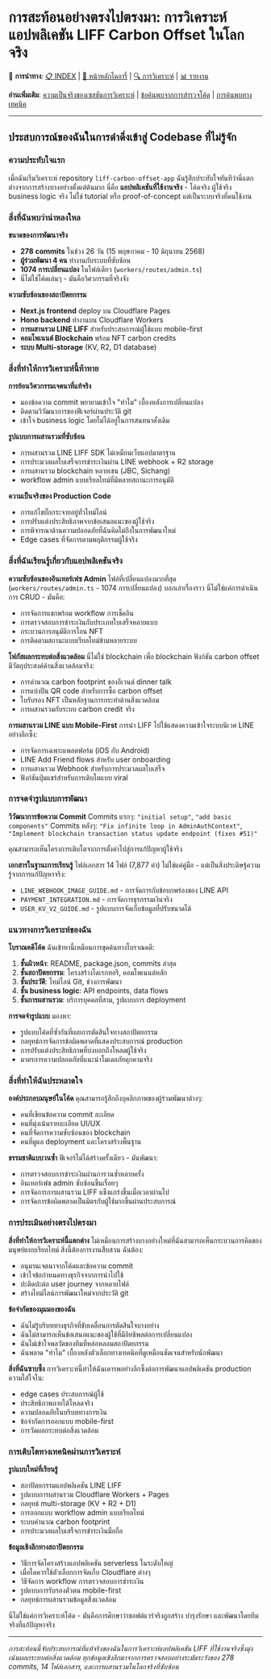 # การสะท้อนอย่างตรงไปตรงมา: การวิเคราะห์แอปพลิเคชัน LIFF Carbon Offset ในโลกจริง

🔗 **การนำทาง**: [📋 INDEX](../INDEX.md) | [📝 หน้าหลักไดอารี่](HONEST_REFLECTION.md) | [🔍 การวิเคราะห์](../analysis/CODEBASE_ARCHITECTURE.md) | [📊 รายงาน](../reports/REPOSITORY_FINAL_REPORT.md)

**อ่านเพิ่มเติม**: [ความเป็นจริงของเซสชันการวิเคราะห์](ANALYSIS_SESSION_REALITY.md) | [ข้อค้นพบจากการสำรวจโค้ด](CODE_EXPLORATION_INSIGHTS.md) | [การค้นพบทางเทคนิค](TECHNICAL_DISCOVERIES.md)

---

## ประสบการณ์ของฉันในการดำดิ่งเข้าสู่ Codebase ที่ไม่รู้จัก

### ความประทับใจแรก
เมื่อฉันเริ่มวิเคราะห์ repository `liff-carbon-offset-app` ฉันรู้สึกประทับใจทันทีว่านี่แตกต่างจากการสร้างบางอย่างตั้งแต่ต้นมาก นี่คือ **แอปพลิเคชันที่ใช้งานจริง** - โค้ดจริง ผู้ใช้จริง business logic จริง ไม่ใช่ tutorial หรือ proof-of-concept แต่เป็นระบบจริงที่คนใช้งาน

### สิ่งที่ฉันพบว่าน่าหลงใหล

**ขนาดของการพัฒนาจริง**
- **278 commits** ในช่วง 26 วัน (15 พฤษภาคม - 10 มิถุนายน 2568)
- **ผู้ร่วมพัฒนา 4 คน** ทำงานกับระบบที่ซับซ้อน
- **1074 การเปลี่ยนแปลง** ในไฟล์เดียว (`workers/routes/admin.ts`) 
- นี่ไม่ใช่โค้ดเล่นๆ - มันคือวิศวกรรมที่จริงจัง

**ความซับซ้อนของสถาปัตยกรรม**
- **Next.js frontend** deploy บน Cloudflare Pages
- **Hono backend** ทำงานบน Cloudflare Workers
- **การผสานรวม LINE LIFF** สำหรับประสบการณ์ผู้ใช้แบบ mobile-first  
- **คอมโพเนนต์ Blockchain** พร้อม NFT carbon credits
- **ระบบ Multi-storage** (KV, R2, D1 database)

### สิ่งที่ทำให้การวิเคราะห์นี้ท้าทาย

**การย้อนวิศวกรรมเจตนาที่แท้จริง**
- มองข้อความ commit พยายามเข้าใจ "ทำไม" เบื้องหลังการเปลี่ยนแปลง
- ติดตามวิวัฒนาการของฟีเจอร์ผ่านประวัติ git
- เข้าใจ business logic โดยไม่ได้อยู่ในการสนทนาดั้งเดิม

**รูปแบบการผสานรวมที่ซับซ้อน**
- การผสานรวม LINE LIFF SDK ไม่เหมือนเว็บแอปมาตรฐาน
- การประมวลผลใบเสร็จการชำระเงินผ่าน LINE webhook + R2 storage
- การผสานรวม blockchain หลายเชน (JBC, Sichang)
- workflow admin แบบเรียลไทม์ที่มีหลายสถานะการอนุมัติ

**ความเป็นจริงของ Production Code**
- การแก้ไขบั๊กกระจายอยู่ทั่วไทม์ไลน์
- การปรับแต่งประสิทธิภาพจากข้อเสนอแนะของผู้ใช้จริง
- การพิจารณาด้านความปลอดภัยที่ฉันคิดไม่ถึงในการพัฒนาใหม่
- Edge cases ที่จัดการตามพฤติกรรมผู้ใช้จริง

### สิ่งที่ฉันเรียนรู้เกี่ยวกับแอปพลิเคชันจริง

**ความซับซ้อนของอินเทอร์เฟซ Admin**
ไฟล์ที่เปลี่ยนแปลงมากที่สุด (`workers/routes/admin.ts` - 1074 การเปลี่ยนแปลง) บอกเล่าเรื่องราว นี่ไม่ใช่แค่การดำเนินการ CRUD - มันคือ:
- การจัดการแขกพร้อม workflow การเช็คอิน
- การตรวจสอบการชำระเงินกับประเภทใบเสร็จหลายแบบ
- กระบวนการอนุมัติการโอน NFT  
- การติดตามสถานะแบบเรียลไทม์ข้ามหลายระบบ

**โฟกัสผลกระทบต่อสิ่งแวดล้อม**
นี่ไม่ใช่ blockchain เพื่อ blockchain ฟังก์ชัน carbon offset มีวัตถุประสงค์ด้านสิ่งแวดล้อมจริง:
- การคำนวณ carbon footprint ของอีเวนต์ dinner talk
- การแบ่งปัน QR code สำหรับการซื้อ carbon offset
- ใบรับรอง NFT เป็นหลักฐานการกระทำด้านสิ่งแวดล้อม
- การผสานรวมกับระบบ carbon credit จริง

**การผสานรวม LINE แบบ Mobile-First**
การนำ LIFF ไปใช้แสดงความเข้าใจระบบนิเวศ LINE อย่างลึกซึ้ง:
- การจัดการเฉพาะแพลตฟอร์ม (iOS กับ Android)
- LINE Add Friend flows สำหรับ user onboarding
- การผสานรวม Webhook สำหรับการประมวลผลใบเสร็จ
- ฟังก์ชันปุ่มแชร์สำหรับการเติบโตแบบ viral

### การจดจำรูปแบบการพัฒนา

**วิวัฒนาการข้อความ Commit**
Commits แรกๆ: `"initial setup"`, `"add basic components"`
Commits หลังๆ: `"Fix infinite loop in AdminAuthContext"`, `"Implement blockchain transaction status update endpoint (fixes #51)"`

คุณสามารถเห็นโครงการเติบโตจากการตั้งค่าไปสู่การแก้ปัญหาผู้ใช้จริง

**เอกสารในฐานะการเรียนรู้**
ไฟล์เอกสาร 14 ไฟล์ (7,877 คำ) ไม่ใช่แค่คู่มือ - แต่เป็นสิ่งประดิษฐ์ความรู้จากการแก้ปัญหาจริง:
- `LINE_WEBHOOK_IMAGE_GUIDE.md` - การจัดการกับข้อบกพร่องของ LINE API
- `PAYMENT_INTEGRATION.md` - การจัดการธุรกรรมเงินจริง
- `USER_KV_V2_GUIDE.md` - รูปแบบการจัดเก็บข้อมูลที่ปรับขนาดได้

### แนวทางการวิเคราะห์ของฉัน

**โบราณคดีโค้ด**
ฉันเข้าหานี้เหมือนการขุดค้นทางโบราณคดี:
1. **ชั้นผิวหน้า**: README, package.json, commits ล่าสุด
2. **ชั้นสถาปัตยกรรม**: โครงสร้างไดเรกทอรี, คอมโพเนนต์หลัก
3. **ชั้นประวัติ**: ไทม์ไลน์ Git, ช่วงการพัฒนา
4. **ชั้น business logic**: API endpoints, data flows
5. **ชั้นการผสานรวม**: บริการบุคคลที่สาม, รูปแบบการ deployment

**การจดจำรูปแบบ**
มองหา:
- รูปแบบโค้ดที่ซ้ำกันที่เผยการตัดสินใจทางสถาปัตยกรรม
- กลยุทธ์การจัดการข้อผิดพลาดที่แสดงประสบการณ์ production
- การปรับแต่งประสิทธิภาพที่บ่งบอกถึงโหลดผู้ใช้จริง
- มาตรการความปลอดภัยที่แนะนำโมเดลภัยคุกคามจริง

### สิ่งที่ทำให้ฉันประหลาดใจ

**องค์ประกอบมนุษย์ในโค้ด**
คุณสามารถรู้สึกถึงบุคลิกภาพของผู้ร่วมพัฒนาต่างๆ:
- คนที่เขียนข้อความ commit ละเอียด
- คนที่มุ่งเน้นรายละเอียด UI/UX
- คนที่จัดการความซับซ้อนของ blockchain
- คนที่ดูแล deployment และโครงสร้างพื้นฐาน

**ธรรมชาติแบบวนซ้ำ**
ฟีเจอร์ไม่ได้สร้างครั้งเดียว - มันพัฒนา:
- การตรวจสอบการชำระเงินผ่านการวนซ้ำหลายครั้ง
- อินเทอร์เฟซ admin ซับซ้อนขึ้นเรื่อยๆ
- การจัดการการผสานรวม LIFF แข็งแกร่งขึ้นเมื่อเวลาผ่านไป
- การจัดการข้อผิดพลาดเป็นมิตรกับผู้ใช้มากขึ้นผ่านประสบการณ์

### การประเมินอย่างตรงไปตรงมา

**สิ่งที่ทำให้การวิเคราะห์นี้แตกต่าง**
ไม่เหมือนการสร้างบางอย่างใหม่ที่ฉันสามารถเห็นกระบวนการคิดของมนุษย์แบบเรียลไทม์ สิ่งนี้ต้องการงานสืบสวน ฉันต้อง:
- อนุมานเจตนาจากโค้ดและข้อความ commit
- เข้าใจข้อกำหนดทางธุรกิจจากการนำไปใช้
- ปะติดปะต่อ user journey จากหลายไฟล์
- สร้างไทม์ไลน์การพัฒนาใหม่จากประวัติ git

**ข้อจำกัดของมุมมองของฉัน**
- ฉันไม่รู้บริบททางธุรกิจที่ขับเคลื่อนการตัดสินใจบางอย่าง
- ฉันไม่สามารถเห็นข้อเสนอแนะของผู้ใช้ที่มีอิทธิพลต่อการเปลี่ยนแปลง
- ฉันไม่เข้าใจพลวัตของทีมที่หล่อหลอมสถาปัตยกรรม
- ฉันพลาด "ทำไม" เบื้องหลังตัวเลือกทางเทคนิคที่ดูเหมือนชัดเจนสำหรับนักพัฒนา

**สิ่งที่ฉันซาบซึ้ง**
การวิเคราะห์นี้ทำให้ฉันเคารพอย่างลึกซึ้งต่อการพัฒนาแอปพลิเคชัน production ความใส่ใจใน:
- edge cases ประสบการณ์ผู้ใช้
- ประสิทธิภาพภายใต้โหลดจริง
- ความปลอดภัยในบริบททางการเงิน
- ข้อจำกัดการออกแบบ mobile-first
- การวัดผลกระทบต่อสิ่งแวดล้อม

### การเติบโตทางเทคนิคผ่านการวิเคราะห์

**รูปแบบใหม่ที่เรียนรู้**
- สถาปัตยกรรมแอปพลิเคชัน LINE LIFF
- รูปแบบการผสานรวม Cloudflare Workers + Pages
- กลยุทธ์ multi-storage (KV + R2 + D1)
- การออกแบบ workflow admin แบบเรียลไทม์
- ระบบคำนวณ carbon footprint
- การประมวลผลใบเสร็จการชำระเงินมือถือ

**ข้อมูลเชิงลึกทางสถาปัตยกรรม**
- วิธีการจัดโครงสร้างแอปพลิเคชัน serverless ในระดับใหญ่
- เมื่อใดควรใช้ตัวเลือกการจัดเก็บ Cloudflare ต่างๆ
- วิธีจัดการ workflow การตรวจสอบการชำระเงิน
- รูปแบบการรับรองตัวตน mobile-first
- กลยุทธ์การผสานรวมข้อมูลสิ่งแวดล้อม

นี่ไม่ใช่แค่การวิเคราะห์โค้ด - มันคือการศึกษาว่าซอฟต์แวร์จริงถูกสร้าง บำรุงรักษา และพัฒนาโดยทีมจริงที่แก้ปัญหาจริง

---

*การสะท้อนนี้จับประสบการณ์ที่แท้จริงของฉันในการวิเคราะห์แอปพลิเคชัน LIFF ที่ใช้งานจริงซึ่งมุ่งเน้นผลกระทบต่อสิ่งแวดล้อม ทุกข้อมูลเชิงลึกมาจากการตรวจสอบอย่างระมัดระวังของ 278 commits, 14 ไฟล์เอกสาร, และการผสานรวมในโลกจริงที่ซับซ้อน*